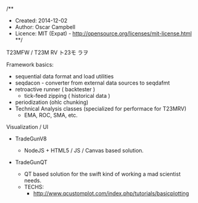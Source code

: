 /**
* Created:  2014-12-02
* Author:   Oscar Campbell
* Licence:  MIT (Expat) - http://opensource.org/licenses/mit-license.html
**/

T23MFW / T23M RV
ト23モ ラヲ


Framework basics:

- sequential data format and load utilities
- seqdacon - converter from external data sources to seqdafmt
- retroactive runner ( backtester )
    - tick-feed zipping ( historical data )
- periodization (ohlc chunking)
- Technical Analysis classes (specialized for performace for T23MRV)
    - EMA, ROC, SMA, etc.

Visualization / UI

- TradeGunV8
    - NodeJS + HTML5 / JS / Canvas based solution.

- TradeGunQT
    - QT based solution for the swift kind of working a mad scientist needs.
    - TECHS:
        - http://www.qcustomplot.com/index.php/tutorials/basicplotting
        
